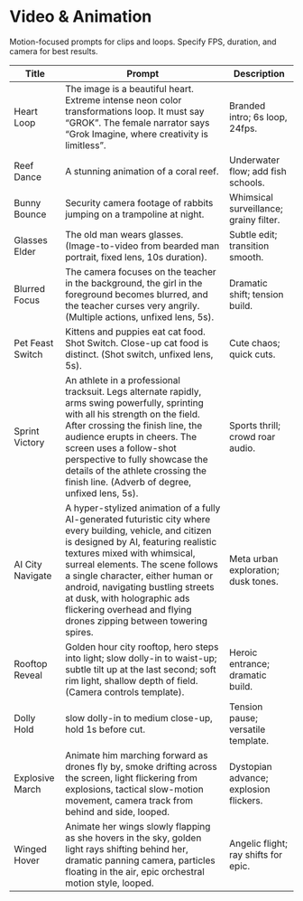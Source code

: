 # Video & Animation

Motion-focused prompts for clips and loops. Specify FPS, duration, and camera for best results.

| Title | Prompt | Description |
|-------|--------|-------------|
| Heart Loop | The image is a beautiful heart. Extreme intense neon color transformations loop. It must say “GROK”. The female narrator says “Grok Imagine, where creativity is limitless”. | Branded intro; 6s loop, 24fps. |
| Reef Dance | A stunning animation of a coral reef. | Underwater flow; add fish schools. |
| Bunny Bounce | Security camera footage of rabbits jumping on a trampoline at night. | Whimsical surveillance; grainy filter. |
| Glasses Elder | The old man wears glasses. (Image-to-video from bearded man portrait, fixed lens, 10s duration). | Subtle edit; transition smooth. |
| Blurred Focus | The camera focuses on the teacher in the background, the girl in the foreground becomes blurred, and the teacher curses very angrily. (Multiple actions, unfixed lens, 5s). | Dramatic shift; tension build. |
| Pet Feast Switch | Kittens and puppies eat cat food. Shot Switch. Close-up cat food is distinct. (Shot switch, unfixed lens, 5s). | Cute chaos; quick cuts. |
| Sprint Victory | An athlete in a professional tracksuit. Legs alternate rapidly, arms swing powerfully, sprinting with all his strength on the field. After crossing the finish line, the audience erupts in cheers. The screen uses a follow-shot perspective to fully showcase the details of the athlete crossing the finish line. (Adverb of degree, unfixed lens, 5s). | Sports thrill; crowd roar audio. |
| AI City Navigate | A hyper-stylized animation of a fully AI-generated futuristic city where every building, vehicle, and citizen is designed by AI, featuring realistic textures mixed with whimsical, surreal elements. The scene follows a single character, either human or android, navigating bustling streets at dusk, with holographic ads flickering overhead and flying drones zipping between towering spires. | Meta urban exploration; dusk tones. |
| Rooftop Reveal | Golden hour city rooftop, hero steps into light; slow dolly-in to waist-up; subtle tilt up at the last second; soft rim light, shallow depth of field. (Camera controls template). | Heroic entrance; dramatic build. |
| Dolly Hold | slow dolly-in to medium close-up, hold 1s before cut. | Tension pause; versatile template. |
| Explosive March | Animate him marching forward as drones fly by, smoke drifting across the screen, light flickering from explosions, tactical slow-motion movement, camera track from behind and side, looped. | Dystopian advance; explosion flickers. |
| Winged Hover | Animate her wings slowly flapping as she hovers in the sky, golden light rays shifting behind her, dramatic panning camera, particles floating in the air, epic orchestral motion style, looped. | Angelic flight; ray shifts for epic. |